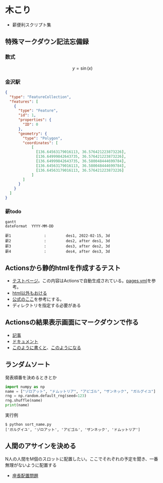 # 木こり
- 薪便利スクリプト集

## 特殊マークダウン記法忘備録

### 数式
$$
y = \sin(x)
$$

### 金沢駅
```geojson
{
  "type": "FeatureCollection",
  "features": [
    {
      "type": "Feature",
      "id": 1,
      "properties": {
        "ID": 0
      },
      "geometry": {
        "type": "Polygon",
        "coordinates": [
            [
              [136.64563179016113, 36.576421223873226],
              [136.64999842643735, 36.576421223873226],
              [136.64999842643735, 36.580048444699784],
              [136.64563179016113, 36.580048444699784],
              [136.64563179016113, 36.576421223873226]
            ]
        ]
      }
    }
  ]
}
```


### 薪todo
```mermaid
gantt
dateFormat  YYYY-MM-DD

薪1               :         des1, 2022-02-15, 3d
薪2               :         des2, after des1, 3d
薪3               :         des3, after des2, 3d
薪4               :         des4, after des3, 3d
```


## Actionsから静的htmlを作成するテスト
- [テストページ](https://matsui528.github.io/kikori/fuga.html)。この内容はActionsで自動生成されている。[pages.yml](https://github.com/matsui528/kikori/blob/main/.github/workflows/pages.yml)を参考。
- [html以外もおける](https://matsui528.github.io/kikori/piyo.txt)
- [公式のここ](https://docs.github.com/en/pages/getting-started-with-github-pages/configuring-a-publishing-source-for-your-github-pages-site#publishing-with-a-custom-github-actions-workflow)を参考にする。
- ディレクトリを指定する必要がある

## Actionsの結果表示画面にマークダウンで作る
- [記事](https://github.blog/2022-05-09-supercharging-github-actions-with-job-summaries/)
- [ドキュメント](https://docs.github.com/en/actions/using-workflows/workflow-commands-for-github-actions#adding-a-job-summary)
- [このように書くと](https://github.com/matsui528/kikori/blob/main/.github/workflows/job_summary.yml)、[このようになる](https://github.com/matsui528/kikori/actions/runs/2879841508)

## ランダムソート
発表順番を決めるときとか

```python
import numpy as np
name = ["ゾロアット", "ドムットリア", "アビゴル", "ザンネック", "ガルグイユ"]
rng = np.random.default_rng(seed=123)
rng.shuffle(name)
print(name)
```

実行例
```console
$ python sort_name.py 
['ガルグイユ', 'ゾロアット', 'アビゴル', 'ザンネック', 'ドムットリア']
```

## 人間のアサインを決める
N人の人間をM個のスロットに配置したい。ここでそれぞれの予定を聞き、一番無理がないように配置する
- [座長配置問題](https://github.com/matsui528/zatyou)
